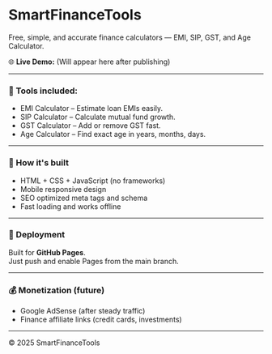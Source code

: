 # SmartFinanceTools

Free, simple, and accurate finance calculators — EMI, SIP, GST, and Age Calculator.

🌐 **Live Demo:** (Will appear here after publishing)

---

### 🔧 Tools included:
- EMI Calculator – Estimate loan EMIs easily.
- SIP Calculator – Calculate mutual fund growth.
- GST Calculator – Add or remove GST fast.
- Age Calculator – Find exact age in years, months, days.

---

### 🧠 How it's built
- HTML + CSS + JavaScript (no frameworks)
- Mobile responsive design
- SEO optimized meta tags and schema
- Fast loading and works offline

---

### 🚀 Deployment
Built for **GitHub Pages**.  
Just push and enable Pages from the main branch.

---

### 💰 Monetization (future)
- Google AdSense (after steady traffic)
- Finance affiliate links (credit cards, investments)

---

© 2025 SmartFinanceTools